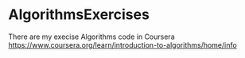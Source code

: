# AlgorithmsExercises
There are my execise Algorithms code in Coursera
https://www.coursera.org/learn/introduction-to-algorithms/home/info
